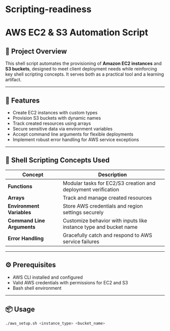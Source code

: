 # Scripting-readiness

# AWS EC2 & S3 Automation Script

## 📌 Project Overview

This shell script automates the provisioning of **Amazon EC2 instances** and **S3 buckets**, designed to meet client deployment needs while reinforcing key shell scripting concepts. It serves both as a practical tool and a learning artifact.

---

## 🚀 Features

- Create EC2 instances with custom types
- Provision S3 buckets with dynamic names
- Track created resources using arrays
- Secure sensitive data via environment variables
- Accept command line arguments for flexible deployments
- Implement robust error handling for AWS service exceptions

---

## 🧠 Shell Scripting Concepts Used

| Concept              | Description                                                                 |
|----------------------|-----------------------------------------------------------------------------|
| **Functions**         | Modular tasks for EC2/S3 creation and deployment verification               |
| **Arrays**            | Track and manage created resources                                          |
| **Environment Variables** | Store AWS credentials and region settings securely                        |
| **Command Line Arguments** | Customize behavior with inputs like instance type and bucket name         |
| **Error Handling**    | Gracefully catch and respond to AWS service failures                        |

---

## ⚙️ Prerequisites

- AWS CLI installed and configured
- Valid AWS credentials with permissions for EC2 and S3
- Bash shell environment

---

## 📦 Usage

```bash
./aws_setup.sh <instance_type> <bucket_name>
